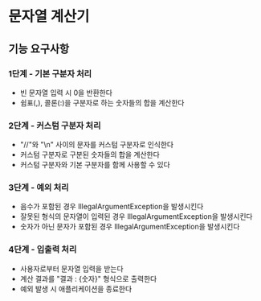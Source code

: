 # 문자열 계산기

## 기능 요구사항

### 1단계 - 기본 구분자 처리

* 빈 문자열 입력 시 0을 반환한다
* 쉼표(,), 콜론(:)을 구분자로 하는 숫자들의 합을 계산한다

### 2단계 - 커스텀 구분자 처리

* "//"와 "\n" 사이의 문자를 커스텀 구분자로 인식한다
* 커스텀 구분자로 구분된 숫자들의 합을 계산한다
* 커스텀 구분자와 기본 구분자를 함께 사용할 수 있다

### 3단계 - 예외 처리

* 음수가 포함된 경우 IllegalArgumentException을 발생시킨다
* 잘못된 형식의 문자열이 입력된 경우 IllegalArgumentException을 발생시킨다
* 숫자가 아닌 문자가 포함된 경우 IllegalArgumentException을 발생시킨다

### 4단계 - 입출력 처리

* 사용자로부터 문자열 입력을 받는다
* 계산 결과를 "결과 : {숫자}" 형식으로 출력한다
* 예외 발생 시 애플리케이션을 종료한다